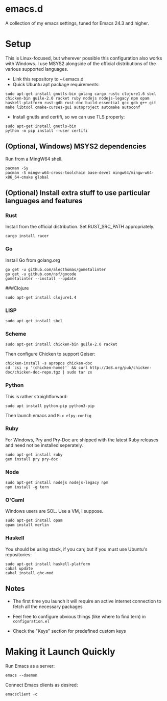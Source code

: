 emacs.d
=======

A collection of my emacs settings, tuned for Emacs 24.3 and higher.

Setup
=====

This is Linux-focused, but wherever possible this configuration also works with Windows. I use MSYS2 alongside of the official distributions of the various supported languages.

* Link this repository to ~/.emacs.d
* Quick Ubuntu apt package requirements:

```
sudo apt-get install gnutls-bin golang cargo rustc clojure1.6 sbcl chicken-bin guile-2.0 racket ruby nodejs nodejs-legacy npm opam haskell-platform rust-gdb rust-doc build-essential gcc gdb g++ git make libtool cmake-curses-gui autoproject automake autoconf
```

* Install gnutls and certifi, so we can use TLS properly:

```
sudo apt-get install gnutls-bin
python -m pip install --user certifi
```

## (Optional, Windows) MSYS2 dependencies

Run from a MingW64 shell.

```
pacman -Sy
pacman -S mingw-w64-cross-toolchain base-devel mingw64/mingw-w64-x86_64-cmake global
```

## (Optional) Install extra stuff to use particular languages and features

### Rust

Install from the official distribution. Set RUST_SRC_PATH appropriately.

```
cargo install racer
```

### Go

Install Go from golang.org

```
go get -u github.com/alecthomas/gometalinter
go get -u github.com/nsf/gocode
gometalinter --install --update
```

###Clojure

```
sudo apt-get install clojure1.4
```

### LISP

```
sudo apt-get install sbcl
```

### Scheme

```
sudo apt-get install chicken-bin guile-2.0 racket
```

Then configure Chicken to support Geiser:

```
chicken-install -s apropos chicken-doc
cd `csi -p '(chicken-home)'` && curl http://3e8.org/pub/chicken-doc/chicken-doc-repo.tgz | sudo tar zx
```

### Python

This is rather straightforward:

```
sudo apt install python-pip python3-pip
```

Then launch emacs and ```M-x elpy-config```

### Ruby

For Windows, Pry and Pry-Doc are shipped with the latest Ruby releases and need not be installed seperately.

```
sudo apt-get install ruby
gem install pry pry-doc
```

### Node

```
sudo apt-get install nodejs nodejs-legacy npm
npm install -g tern
```

### O'Caml

Windows users are SOL. Use a VM, I suppose.

```
sudo apt-get install opam
opam install merlin
```

### Haskell

You should be using stack, if you can; but if you must use Ubuntu's repositories:


```
sudo apt-get install haskell-platform
cabal update
cabal install ghc-mod
```

## Notes

* The first time you launch it will require an active internet connection to fetch all the necessary packages

* Feel free to configure obvious things (like where to find tern) in `configuration.el`

* Check the "Keys" section for predefined custom keys

Making it Launch Quickly
========================

Run Emacs as a server:

```
emacs --daemon
```

Connect Emacs clients as desired:

```
emacsclient -c
```

